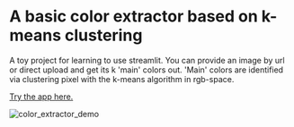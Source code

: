 # A basic color extractor based on k-means clustering
A toy project for learning to use streamlit. You can provide an image by url or direct upload and get its k 'main' colors out. 'Main' colors are identified via clustering pixel with the k-means algorithm in rgb-space.


[Try the app here.](https://winniecp-simple-color-extractor-streamlit-streamlit-app-zicy7j.streamlit.app/)

![color_extractor_demo](https://user-images.githubusercontent.com/19192142/222695084-d4df2299-4637-42d2-81e8-a05635513e73.gif)
